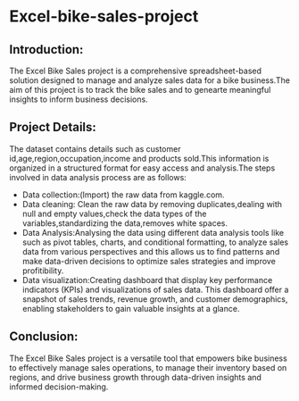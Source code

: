 # Excel-bike-sales-project
## **Introduction:**
The Excel Bike Sales project is a comprehensive spreadsheet-based solution designed to manage and analyze sales data for a bike business.The aim of this project is to track the bike sales and to genearte meaningful insights to inform business decisions.
## **Project Details:**
The dataset contains details such as customer id,age,region,occupation,income and products sold.This information is organized in a structured format for easy access and analysis.The steps involved in data analysis process are as follows:
- Data collection:(Import) the raw data from kaggle.com.
- Data cleaning: Clean the raw data by removing duplicates,dealing with null and empty values,check the data types of the variables,standardizing the data,removes white spaces.
- Data Analysis:Analysing the data using different data analysis tools like such as pivot tables, charts, and conditional formatting, to analyze sales data from various perspectives and this allows us to find patterns and make data-driven decisions to optimize sales strategies and improve profitibility.
- Data visualization:Creating dashboard that display key performance indicators (KPIs) and visualizations of sales data. This dashboard offer a snapshot of sales trends, revenue growth, and customer demographics, enabling stakeholders to gain valuable insights at a glance.
## **Conclusion:**
The Excel Bike Sales project is a versatile tool that empowers bike business to effectively manage sales operations, to manage their inventory based on regions, and drive business growth through data-driven insights and informed decision-making.
 
